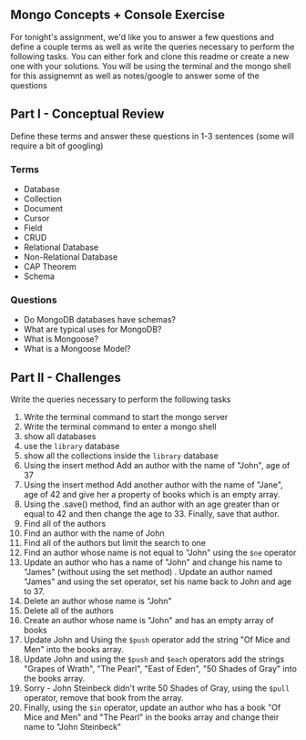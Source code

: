 ## Mongo Concepts + Console Exercise 

For tonight's assignment, we'd like you to answer a few questions and define a couple terms as well as write the queries necessary to perform the following tasks. You can either fork and clone this readme or create a new one with your solutions.
You will be using the terminal and the mongo shell for this assignemnt as well as notes/google to answer some of the questions


## Part I - Conceptual Review 

Define these terms and answer these questions in 1-3 sentences (some will require a bit of googling)

### Terms

* Database
* Collection
* Document
* Cursor 
* Field 
* CRUD
* Relational Database
* Non-Relational Database
* CAP Theorem
* Schema

### Questions

* Do MongoDB databases have schemas?
* What are typical uses for MongoDB?
* What is Mongoose?
* What is a Mongoose Model?

## Part II - Challenges 
Write the queries necessary to perform the following tasks

1. Write the terminal command to start the mongo server
2. Write the terminal command to enter a mongo shell
1. show all databases
1. use the `library` database
1. show all the collections inside the `library` database
1. Using the insert method Add an author with the name of "John", age of 37 
2. Using the insert method Add another author with the name of "Jane", age of 42 and give her a property of books which is an empty array.
3. Using the .save() method, find an author with an age greater than or equal to 42 and then change the age to 33. Finally, save that author. 
1. Find all of the authors
1. Find an author with the name of John
2. Find all of the authors but limit the search to one
3. Find an author whose name is not equal to "John" using the `$ne` operator
1. Update an author who has a name of "John" and change his name to "James" (without using the set method)
. Update an author named "James" and using the set operator, set his name back to John and age to 37.
2. Delete an author whose name is "John"
13. Delete all of the authors
1. Create an author whose name is "John" and has an empty array of books
2. Update John and Using the `$push` operator add the string "Of Mice and Men" into the books array.
2. Update John and using the `$push` and `$each` operators add the strings "Grapes of Wrath", "The Pearl", "East of Eden", "50 Shades of Gray" into the books array.
17. Sorry - John Steinbeck didn't write 50 Shades of Gray, using the `$pull` operator, remove that book from the array.
18. Finally, using the `$in` operator, update an author who has a book "Of Mice and Men" and "The Pearl" in the books array and change their name to "John Steinbeck"





